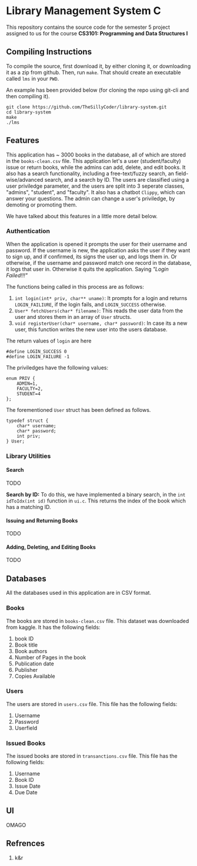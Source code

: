 # Library Management System C

This repository contains the source code for the semester 5 project assigned to us for the course **CS3101: Programming and Data Structures I**

## Compiling Instructions

To compile the source, first download it, by either cloning it, or downloading it as a zip from github. Then, run `make`. That should create an executable called `lms` in your `PWD`.

An example has been provided below (for cloning the repo using git-cli and then compiling it).

```
git clone https://github.com/TheSillyCoder/library-system.git
cd library-system
make
./lms
```


## Features

This application has ~ 3000 books in the database, all of which are stored in the `books-clean.csv` file. This application let's a user (student/faculty) issue or return books,
while the admins can add, delete, and edit books. It also has a search functionality, including a free-text/fuzzy search, an field-wise/advanced search, and a search by ID. The users 
are classified using a user priviledge parameter, and the users are split into 3 seperate classes, "admins", "student", and "faculty". It also has a chatbot `Clippy`, which can answer your questions. 
The admin can change a user's priviledge, by demoting or promoting them. 

We have talked about this features in a little more detail below.

### Authentication
When the application is opened it prompts the user for their username and password. If the username is new, the application asks the user if they want to sign up, and if confirmed,
its signs the user up, and logs them in. Or otherwise, if the username and password match one record in the database, it logs that user in. Otherwise it quits the application. Saying 
*"Login Failed!!!"*

The functions being called in this process are as follows:
1. `int login(int* priv, char** uname)`: It prompts for a login and returns `LOGIN_FAILIURE`, if the login fails, and `LOGIN_SUCCESS` otherwise.
2. `User* fetchUsers(char* filename)`: This reads the user data from the user and stores them in an array of `User` structs.
3. `void registerUser(char* username, char* password)`: In case its a new user, this function writes the new user into the users database.

The return values of `login` are here 

```
#define LOGIN_SUCCESS 0 
#define LOGIN_FAILURE -1
```
The priviledges have the following values:
```
enum PRIV {
    ADMIN=1,
    FACULTY=2,
    STUDENT=4
};
```
The forementioned `User` struct has been defined as follows.
```
typedef struct {
    char* username;
    char* password;
    int priv;
} User;
```

### Library Utilities
#### Search
TODO

**Search by ID:** To do this, we have implemented a binary search, in the `int idToIdx(int id)` function in `ui.c`. This returns the index of the book which has a matching ID. 

#### Issuing and Returning Books
TODO
#### Adding, Deleting, and Editing Books
TODO
## Databases
All the databases used in this application are in CSV format. 
### Books
The books are stored in `books-clean.csv` file. This dataset was downloaded from kaggle. It has the following fields:
1. book ID
2. Book title
3. Book authors
4. Number of Pages in the book
5. Publication date
6. Publisher
7. Copies Available
### Users
The users are stored in `users.csv` file. This file has the following fields:
1. Username
2. Password
3. Userfield

### Issued Books
The issued books are stored in `transanctions.csv` file. This file has the following fields:
1. Username
2. Book ID
3. Issue Date
4. Due Date

## UI
OMAGO
## Refrences
1. k&r
